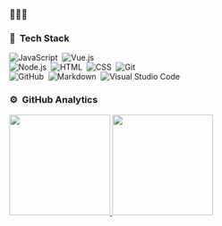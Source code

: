 ### &#x1F47E;&#x1F47E;&#x1F47E;

### &#x1F41B; &nbsp;Tech Stack

![JavaScript](https://img.shields.io/badge/-JavaScript-333333?style=flat&logo=JavaScript)&nbsp;
![Vue.js](https://img.shields.io/badge/-Vue-333333?style=flat&logo=adobe-photoshop)\
![Node.js](https://img.shields.io/badge/-Node.js-333333?style=flat&logo=node.js)&nbsp;
![HTML](https://img.shields.io/badge/-HTML-333333?style=flat&logo=HTML5)&nbsp;
![CSS](https://img.shields.io/badge/-CSS-333333?style=flat&logo=CSS3&logoColor=1572B6)&nbsp;
![Git](https://img.shields.io/badge/-Git-333333?style=flat&logo=git)\
![GitHub](https://img.shields.io/badge/-GitHub-333333?style=flat&logo=github)&nbsp;
![Markdown](https://img.shields.io/badge/-Markdown-333333?style=flat&logo=markdown)&nbsp;
![Visual Studio Code](https://img.shields.io/badge/-Visual%20Studio%20Code-333333?style=flat&logo=visual-studio-code&logoColor=007ACC)&nbsp;


### ⚙ &nbsp;GitHub Analytics

<p align="left">
<a href="https://github.com/GGupzHH">
  <img height="180em" src="https://github-readme-stats.vercel.app/api?username=GGupzHH&show_icons=true&theme=radical&bg_color=#30cfd0,#330867" />
  <img height="180em" src="https://github-readme-stats-eight-theta.vercel.app/api/top-langs/?username=GGupzHH&layout=compact&exclude_lang=java+r&theme=react" />
</a>

